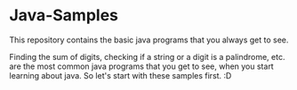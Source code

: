 Java-Samples
============

This repository contains the basic java programs that you always get to see. 

Finding the sum of digits, checking if a string or a digit is a palindrome, etc. are the most common java programs that you get to see, when you start learning about java. So let's start with these samples first. :D
